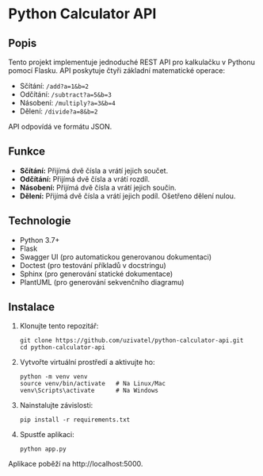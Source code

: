 # Python Calculator API

## Popis
Tento projekt implementuje jednoduché REST API pro kalkulačku v Pythonu pomocí Flasku. API poskytuje čtyři základní matematické operace:

- Sčítání: `/add?a=1&b=2`
- Odčítání: `/subtract?a=5&b=3`
- Násobení: `/multiply?a=3&b=4`
- Dělení: `/divide?a=8&b=2`

API odpovídá ve formátu JSON.

## Funkce

- **Sčítání:** Přijímá dvě čísla a vrátí jejich součet.
- **Odčítání:** Přijímá dvě čísla a vrátí rozdíl.
- **Násobení:** Přijímá dvě čísla a vrátí jejich součin.
- **Dělení:** Přijímá dvě čísla a vrátí jejich podíl. Ošetřeno dělení nulou.

## Technologie

- Python 3.7+
- Flask
- Swagger UI (pro automatickou generovanou dokumentaci)
- Doctest (pro testování příkladů v docstringu)
- Sphinx (pro generování statické dokumentace)
- PlantUML (pro generování sekvenčního diagramu)

## Instalace

1. Klonujte tento repozitář:

   ```git clone https://github.com/uzivatel/python-calculator-api.git```\
   ```cd python-calculator-api```


3. Vytvořte virtuální prostředí a aktivujte ho:

   ```python -m venv venv```\
   ```source venv/bin/activate   # Na Linux/Mac```\
   ```venv\Scripts\activate      # Na Windows```


4. Nainstalujte závislosti:

   ```pip install -r requirements.txt```


5. Spustťe aplikaci:

   ```python app.py```


Aplikace poběží na http://localhost:5000.
